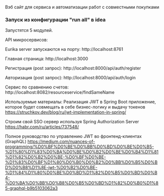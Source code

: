 Вэб сайт для сервиса и автоматизации работ с совместными покупками


### Запуск из конфигурации "run all" в idea
Запустятся 5 модулей.

API микросервисов:

Eurika server запускаются на порту: http://localhost:8761

Главная страница:  http://localhost:3000

Регистрация (post запрос):  http://localhost:8000/api/auth/register

Авторизация (post запрос): http://localhost:8000/api/auth/login

Сервис по сравнению счетов: http://localhost:8082/resourceservice/findSameName



Используемые материалы:
Реализация JWT в Spring Boot
приложение, которое будет совмещать в себе бизнес-логику и выдачу токенов
https://struchkov.dev/blog/ru/jwt-implementation-in-spring/

Строим свой SSO сервер используя Spring Authorization Server
https://habr.com/ru/articles/737548/

Полное руководство по управлению JWT во фронтенд-клиентах (GraphQL)
https://medium.com/nuances-of-programming/%D0%BF%D0%BE%D0%BB%D0%BD%D0%BE%D0%B5-%D1%80%D1%83%D0%BA%D0%BE%D0%B2%D0%BE%D0%B4%D1%81%D1%82%D0%B2%D0%BE-%D0%BF%D0%BE-%D1%83%D0%BF%D1%80%D0%B0%D0%B2%D0%BB%D0%B5%D0%BD%D0%B8%D1%8E-jwt-%D0%B2%D0%BE-%D1%84%D1%80%D0%BE%D0%BD%D1%82%D0%B5%D0%BD%D0%B4-%D0%BA%D0%BB%D0%B8%D0%B5%D0%BD%D1%82%D0%B0%D1%85-graphql-b9b5103062a3
